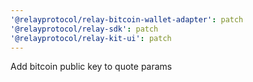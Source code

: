 ```yaml
---
'@relayprotocol/relay-bitcoin-wallet-adapter': patch
'@relayprotocol/relay-sdk': patch
'@relayprotocol/relay-kit-ui': patch
---
```


Add bitcoin public key to quote params

